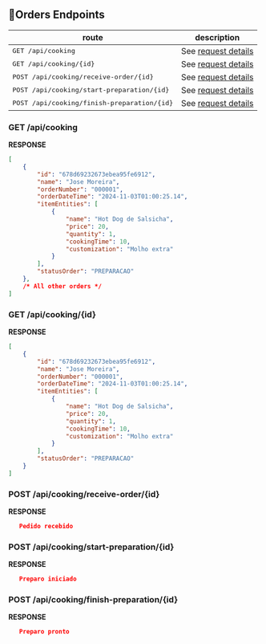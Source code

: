  
## 📍Orders Endpoints

| route               | description                                          
|----------------------|-----------------------------------------------------
| <kbd>GET /api/cooking</kbd>     | See [request details](#cooking)
| <kbd>GET /api/cooking/{id}</kbd>     |  See [request details](#get-order-by-id)
| <kbd>POST /api/cooking/receive-order/{id}</kbd>     | See [request details](#receive-order)
| <kbd>POST /api/cooking/start-preparation/{id}</kbd>     | See [request details](#start-preparation)
| <kbd>POST /api/cooking/finish-preparation/{id}</kbd>     | See [request details](#finish-preparation)


<h3 id="cooking">GET /api/cooking</h3>

**RESPONSE**  
```json
[
    {
        "id": "678d69232673ebea95fe6912",
        "name": "Jose Moreira",
        "orderNumber": "000001",
        "orderDateTime": "2024-11-03T01:00:25.14",
        "itemEntities": [
            {
                "name": "Hot Dog de Salsicha",
                "price": 20,
                "quantity": 1,
                "cookingTime": 10,
                "customization": "Molho extra"
            }
        ],
        "statusOrder": "PREPARACAO"
    },
    /* All other orders */
]
```

<h3 id="get-order-by-id">GET /api/cooking/{id}</h3>

**RESPONSE**
```json
[
    {
        "id": "678d69232673ebea95fe6912",
        "name": "Jose Moreira",
        "orderNumber": "000001",
        "orderDateTime": "2024-11-03T01:00:25.14",
        "itemEntities": [
            {
                "name": "Hot Dog de Salsicha",
                "price": 20,
                "quantity": 1,
                "cookingTime": 10,
                "customization": "Molho extra"
            }
        ],
        "statusOrder": "PREPARACAO"
    }
]
```

<h3 id="receive-order">POST /api/cooking/receive-order/{id}</h3>

**RESPONSE**  
```json
   Pedido recebido
```

<h3 id="start-preparation">POST /api/cooking/start-preparation/{id}</h3>

**RESPONSE**  
```json
   Preparo iniciado
```

<h3 id="finish-preparation">POST /api/cooking/finish-preparation/{id}</h3>

**RESPONSE**  
```json
   Preparo pronto
```
